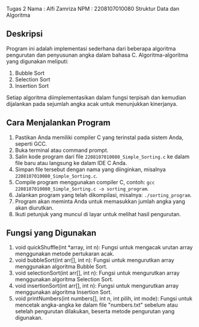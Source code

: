 Tugas 2
Nama	: Alfi Zamriza
NPM	: 2208107010080
Struktur Data dan Algoritma

## Deskripsi

Program ini adalah implementasi sederhana dari beberapa algoritma pengurutan dan penyusunan angka dalam bahasa C. Algoritma-algoritma yang digunakan meliputi:

1. Bubble Sort
2. Selection Sort
3. Insertion Sort

Setiap algoritma diimplementasikan dalam fungsi terpisah dan kemudian dijalankan pada sejumlah angka acak untuk menunjukkan kinerjanya.

## Cara Menjalankan Program

1. Pastikan Anda memiliki compiler C yang terinstal pada sistem Anda, seperti GCC.
2. Buka terminal atau command prompt.
3. Salin kode program dari file `2208107010080_Simple_Sorting.c` ke dalam file baru atau langsung ke dalam IDE C Anda.
4. Simpan file tersebut dengan nama yang diinginkan, misalnya `2208107010080_Simple_Sorting.c`.
5. Compile program menggunakan compiler C, contoh: `gcc 2208107010080_Simple_Sorting.c -o sorting_program`.
6. Jalankan program yang telah dikompilasi, misalnya: `./sorting_program`.
7. Program akan meminta Anda untuk memasukkan jumlah angka yang akan diurutkan.
8. Ikuti petunjuk yang muncul di layar untuk melihat hasil pengurutan.

## Fungsi yang Digunakan

1. void quickShuffle(int *array, int n): Fungsi untuk mengacak urutan array menggunakan metode pertukaran acak.
2. void bubbleSort(int arr[], int n): Fungsi untuk mengurutkan array menggunakan algoritma Bubble Sort.
3. void selectionSort(int arr[], int n): Fungsi untuk mengurutkan array menggunakan algoritma Selection Sort.
4. void insertionSort(int arr[], int n): Fungsi untuk mengurutkan array menggunakan algoritma Insertion Sort.
5. void printNumbers(int numbers[], int n, int pilih, int mode): Fungsi untuk mencetak angka-angka ke dalam file "numbers.txt" sebelum atau setelah pengurutan dilakukan, beserta metode pengurutan yang digunakan.

